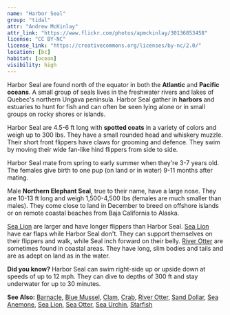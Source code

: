 ```yaml
---
name: "Harbor Seal"
group: "tidal"
attr: "Andrew McKinlay"
attr_link: "https://www.flickr.com/photos/apmckinlay/30136853458"
license: "CC BY-NC"
license_link: "https://creativecommons.org/licenses/by-nc/2.0/"
location: [bc]
habitat: [ocean]
visibility: high
---
```

Harbor Seal are found north of the equator in both the **Atlantic** and **Pacific oceans**. A small group of seals lives in the freshwater rivers and lakes of Quebec's northern Ungava peninsula. Harbor Seal gather in **harbors** and estuaries to hunt for fish and can often be seen lying alone or in small groups on rocky shores or islands.

Harbor Seal are 4.5-6 ft long with **spotted coats** in a variety of colors and weigh up to 300 lbs. They have a small rounded head and whiskery muzzle. Their short front flippers have claws for grooming and defence. They swim by moving their wide fan-like hind flippers from side to side.

Harbor Seal mate from spring to early summer when they're 3-7 years old. The females give birth to one pup (on land or in water) 9-11 months after mating.

Male **Northern Elephant Seal**, true to their name, have a large nose. They are 10-13 ft long and weigh 1,500-4,500 lbs (females are much smaller than males). They come close to land in December to breed on offshore islands or on remote coastal beaches from Baja California to Alaska.

[Sea Lion](/animals/sealion) are larger and have longer flippers than Harbor Seal. [Sea Lion](/animals/sealion) have ear flaps while Harbor Seal don't. They can support themselves on their flippers and walk, while Seal inch forward on their belly. [River Otter](/animals/rivotter) are sometimes found in coastal areas. They have long, slim bodies and tails and are as adept on land as in the water.

**Did you know?** Harbor Seal can swim right-side up or upside down at speeds of up to 12 mph. They can dive to depths of 300 ft and stay underwater for up to 30 minutes.

<!-- generated, do not edit -->
**See Also:**
[Barnacle](/animals/barnacle),
[Blue Mussel](/animals/blumussel),
[Clam](/animals/clam),
[Crab](/animals/crab),
[River Otter](/animals/rivotter),
[Sand Dollar](/animals/sandolr),
[Sea Anemone](/animals/seaanem),
[Sea Lion](/animals/sealion),
[Sea Otter](/animals/seaotter),
[Sea Urchin](/animals/seaurch),
[Starfish](/animals/starfish)

